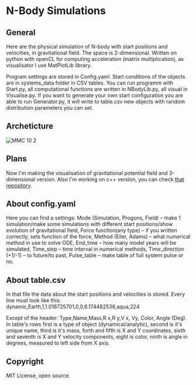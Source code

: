 # N-Body Simulations

## General
Here are the physical simulation of N-body with start positions and velocities, in gravitational field. The space is 2-dimensional. Written on python with openCL for computing acceleration (matrix multiplication), as visualisator I use MatPlotLib library.

Program settings are stored in Config.yaml. Start conditions of the objects are in systems_data folder in CSV tables. You can run programm with Start.py, all computational functions are written in NBodyLib.py, all visual in Visualise.py. If you want to generate your own start configuration you are able to run Generator.py, it will write to table.csv new objects with random distribution parameters you can set.

## Archeticture
![ММС 10 2](https://github.com/Sirine-Chi/N-Body-Matrix/assets/71520044/8b96fb0b-b24b-458b-8729-2494c63aa1ed)




## Plans
Now I'm making the visualisation of gravitational potential field and 3-dimensional version.
Also I'm working on c++ version, you can check [that repository](https://github.com/Sirine-Chi/n-body-simulations).

## About config.yaml
Here you can find a settings:
Mode (Simulation, Progons, Field) – make 1 simulation/make some simulations with different start positions/show evolution of gravitational field,
Force function(any type) – if you written correctly, sets function of the force,
Method (Eiler, Adams) – what numerical method in use to solve ODE,
End_time – how many model years will be simulated,
Time_step – time interval in numerical methods,
Time_direction (+1/-1) – to future/to past,
Pulse_table – make table of full system pulse or no.

## About table.csv
In that file the data about the start positions and velocities is stored. Every line must look like this:
dynamic,Earth,1,1.016725701,0,0,6.174482536,aqua,224

Except of the header: Type,Name,Mass,R x,R y,V x, Vy, Color, Angle (Deg).
In table's rows first is a type of object (dynamical/analytic), second is it's unique name, third is it's mass, forth and fifth is X and Y coordinates, sixth and seventh is X and Y velocity components, eight is color, ninth is angle in degrees, measured to left side from X axis.

## Copyright
MIT License, open source.
